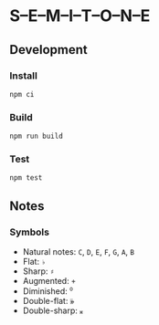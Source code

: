 # S–E–M–I–T–O–N–E

## Development

### Install

```
npm ci
```

### Build

```
npm run build
```

### Test

```
npm test
```

## Notes

### Symbols

- Natural notes: `C`, `D`, `E`, `F`, `G`, `A`, `B`
- Flat: `♭`
- Sharp: `♯`
- Augmented: `+`
- Diminished: <sup>`o`</sup>
- Double-flat: `𝄫`
- Double-sharp: `𝄪`
